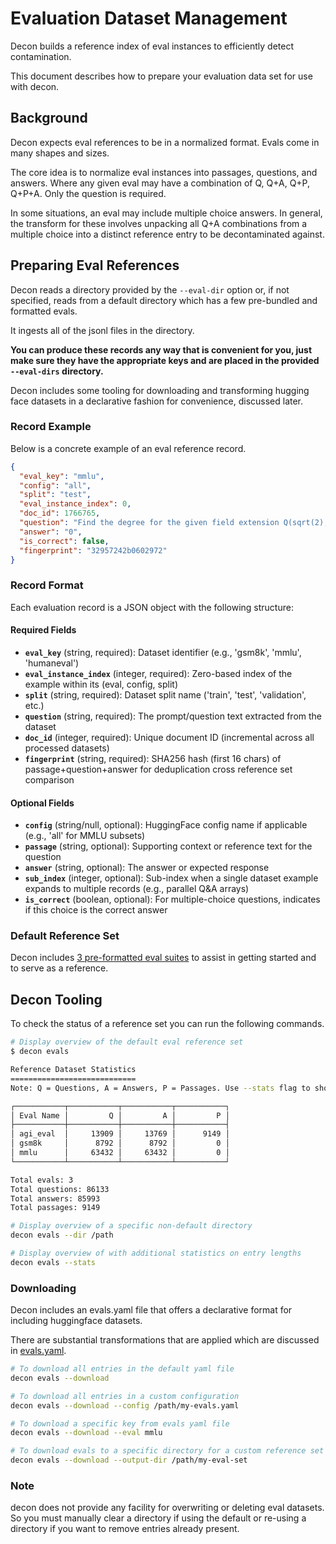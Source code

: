 # Evaluation Dataset Management

Decon builds a reference index of eval instances to efficiently detect contamination.

This document describes how to prepare your evaluation data set for use with decon.

## Background

Decon expects eval references to be in a normalized format. Evals come in many shapes and sizes.

The core idea is to normalize eval instances into passages, questions, and answers. Where any given eval may have a combination of Q, Q+A, Q+P, Q+P+A. Only the question is required.

In some situations, an eval may include multiple choice answers. In general, the transform for these involves unpacking all Q+A combinations from a multiple choice into a distinct reference entry to be decontaminated against.

## Preparing Eval References

Decon reads a directory provided by the `--eval-dir` option or, if not specified, reads from a default directory which has a few pre-bundled and formatted evals.

It ingests all of the jsonl files in the directory.

**You can produce these records any way that is convenient for you, just make sure they have the appropriate keys and are placed in the provided `--eval-dirs` directory.**

Decon includes some tooling for downloading and transforming hugging face datasets in a declarative fashion for convenience, discussed later.

### Record Example
Below is a concrete example of an eval reference record.

```json
{
  "eval_key": "mmlu",
  "config": "all",
  "split": "test",
  "eval_instance_index": 0,
  "doc_id": 1766765,
  "question": "Find the degree for the given field extension Q(sqrt(2), sqrt(3), sqrt(18)) over Q.",
  "answer": "0",
  "is_correct": false,
  "fingerprint": "32957242b0602972"
}
```

### Record Format

Each evaluation record is a JSON object with the following structure:

#### Required Fields

- **`eval_key`** (string, required): Dataset identifier (e.g., 'gsm8k', 'mmlu', 'humaneval')
- **`eval_instance_index`** (integer, required): Zero-based index of the example within its (eval, config, split)
- **`split`** (string, required): Dataset split name ('train', 'test', 'validation', etc.)
- **`question`** (string, required): The prompt/question text extracted from the dataset
- **`doc_id`** (integer, required): Unique document ID (incremental across all processed datasets)
- **`fingerprint`** (string, required): SHA256 hash (first 16 chars) of passage+question+answer for deduplication cross reference set comparison

#### Optional Fields

- **`config`** (string/null, optional): HuggingFace config name if applicable (e.g., 'all' for MMLU subsets)
- **`passage`** (string, optional): Supporting context or reference text for the question
- **`answer`** (string, optional): The answer or expected response
- **`sub_index`** (integer, optional): Sub-index when a single dataset example expands to multiple records (e.g., parallel Q&A arrays)
- **`is_correct`** (boolean, optional): For multiple-choice questions, indicates if this choice is the correct answer

### Default Reference Set

Decon includes [3 pre-formatted eval suites](/bundled-evals) to assist in getting started and to serve as a reference.

## Decon Tooling

To check the status of a reference set you can run the following commands.

```bash
# Display overview of the default eval reference set
$ decon evals

Reference Dataset Statistics
============================
Note: Q = Questions, A = Answers, P = Passages. Use --stats flag to show detailed length statistics.

┌───────────┬───────────┬───────────┬───────────┐
│ Eval Name │         Q │         A │         P │
├───────────┼───────────┼───────────┼───────────┤
│ agi_eval  │     13909 │     13769 │      9149 │
│ gsm8k     │      8792 │      8792 │         0 │
│ mmlu      │     63432 │     63432 │         0 │
└───────────┴───────────┴───────────┴───────────┘

Total evals: 3
Total questions: 86133
Total answers: 85993
Total passages: 9149

# Display overview of a specific non-default directory
decon evals --dir /path

# Display overview of with additional statistics on entry lengths
decon evals --stats
```

### Downloading

Decon includes an evals.yaml file that offers a declarative format for including huggingface datasets.

There are substantial transformations that are applied which are discussed in [evals.yaml](config/evals.yaml).

```bash
# To download all entries in the default yaml file
decon evals --download

# To download all entries in a custom configuration
decon evals --download --config /path/my-evals.yaml

# To download a specific key from evals yaml file
decon evals --download --eval mmlu

# To download evals to a specific directory for a custom reference set path
decon evals --download --output-dir /path/my-eval-set
```

### Note

decon does not provide any facility for overwriting or deleting eval datasets. So you must manually clear a directory if using the default or re-using a directory if you want to remove entries already present.
